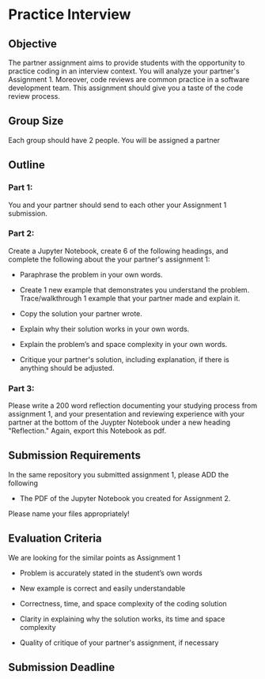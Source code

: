 # Practice Interview

## Objective

The partner assignment aims to provide students with the opportunity to practice coding in an interview context. You will analyze your partner's Assignment 1. Moreover, code reviews are common practice in a software development team. This assignment should give you a taste of the code review process.

## Group Size

Each group should have 2 people. You will be assigned a partner

## Outline

### Part 1:

You and your partner should send to each other your Assignment 1 submission.


### Part 2:

Create a Jupyter Notebook, create 6 of the following headings, and complete the following about the your partner's assignment 1:

-   Paraphrase the problem in your own words.

-   Create 1 new example that demonstrates you understand the problem. Trace/walkthrough 1 example that your partner made and explain it.

-   Copy the solution your partner wrote. 

-   Explain why their solution works in your own words.

-   Explain the problem’s and space complexity in your own words.

-   Critique your partner's solution, including explanation, if there is anything should be adjusted.

### Part 3:

Please write a 200 word reflection documenting your studying process from assignment 1, and your presentation and reviewing experience with your partner at the bottom of the Juypter Notebook under a new heading "Reflection." Again, export this Notebook as pdf.

## Submission Requirements 

In the same repository you submitted assignment 1, please ADD the following

-   The PDF of the Jupyter Notebook you created for Assignment 2.

Please name your files appropriately!

## Evaluation Criteria

We are looking for the similar points as Assignment 1

-   Problem is accurately stated in the student’s own words

-   New example is correct and easily understandable

-   Correctness, time, and space complexity of the coding solution

-   Clarity in explaining why the solution works, its time and space complexity

-   Quality of critique of your partner's assignment, if necessary

## Submission Deadline